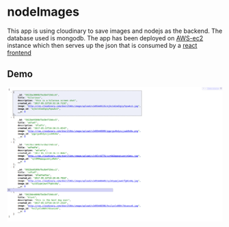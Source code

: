 # nodeImages

This app is using cloudinary to save images and nodejs as the backend. The database used is mongodb.
The app has been deployed on [AWS-ec2](http://ec2-54-179-164-39.ap-southeast-1.compute.amazonaws.com/gram) instance which then serves up the json that is consumed by a [react frontend](https://github.com/clint-gitahi/gags)

## Demo
![](https://github.com/clint-gitahi/gags/blob/master/imgs/awsnode.png)
